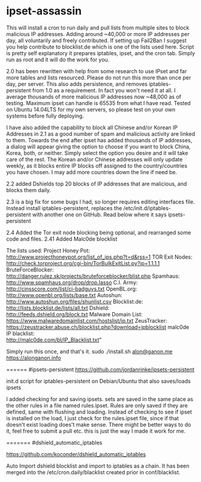 # ipset-assassin

This will install a cron to run daily and pull lists from multiple sites to block malicious IP addresses. Adding around ~40,000 or more IP addresses per day, all voluntarily and freely contributed. If setting up Fail2Ban I suggest you help contribute to blocklist.de which is one of the lists used here. 
Script is pretty self explanatory it prepares iptables, ipset, and the cron tab. Simply run as root and it will do the work for you. 

2.0 has been rewritten with help from some research to use IPset and far more tables and lists resourced. Please do not run this more than once per day, per server.
This also adds persistence, and removes iptables-persistent from 1.0 as a requirement. In fact you won't need it at all. I average thousands of more malicious IP addresses now ~48,000 as of testing. Maximum ipset can handle is 65535 from what I have read.
Tested on Ubuntu 14.04LTS for my own servers, so please test on your own systems before fully deploying.

I have also added the capability to block all Chinese and/or Korean IP Addresses in 2.1 as a good number of spam and malicious activity are linked to them. Towards the end after ipset has added thousands of IP addresses, a dialog will appear giving the option to choose if you want to block China, Korea, both, or neither. Simply select the option you desire and it will take care of the rest. The Korean and/or Chinese addresses will only update weekly, as it blocks entire IP blocks off assigned to the country/countries you have chosen. I may add more countries down the line if need be.

2.2 added Dshields top 20 blocks of IP addresses that are malicious, and blocks them daily. 

2.3 is a big fix for some bugs I had, so longer requires editing interfaces file. Instead install iptables-persistent, replaces the /etc/init.d/iptables-persistent with another one on GitHub. Read below where it says ipsets-persistent

2.4 Added the Tor exit node blocking being optional, and rearranged some code and files.
2.41 Added Malc0de blocklist

The lists used:
Project Honey Pot:		
http://www.projecthoneypot.org/list_of_ips.php?t=d&rss=1
TOR Exit Nodes:			
http://check.torproject.org/cgi-bin/TorBulkExitList.py?ip=1.1.1.1
BruteForceBlocker: 		
http://danger.rulez.sk/projects/bruteforceblocker/blist.php
Spamhaus:				
http://www.spamhaus.org/drop/drop.lasso
C.I. Army:				
http://cinsscore.com/list/ci-badguys.txt
OpenBL.org:				
http://www.openbl.org/lists/base.txt
Autoshun:				
http://www.autoshun.org/files/shunlist.csv
Blocklist.de:			
http://lists.blocklist.de/lists/all.txt
Dshield:				
http://feeds.dshield.org/block.txt
Malware Domain List:	
https://www.malwaredomainlist.com/hostslist/ip.txt
ZeusTracker:			
https://zeustracker.abuse.ch/blocklist.php?download=ipblocklist
malc0de IP blacklist:	
http://malc0de.com/bl/IP_Blacklist.txt"

Simply run this once, and that's it.
sudo ./install.sh 
alon@ganon.me
https://alonganon.info

======
#ipsets-persistent
https://github.com/jordanrinke/ipsets-persistent


init.d script for iptables-persistent on Debian/Ubuntu that also saves/loads ipsets


I added checking for and saving ipsets. sets are saved in the same place as the other rules in a file named rules.ipset. Rules are only saved if they are defined, same with flushing and loading. Instead of checking to see if ipset is installed on the load, I just check for the rules.ipset file, since if that doesn't exist loading does't make sense. There might be better ways to do it, feel free to submit a pull etc. this is just the way I made it work for me.

=======
#dshield_automatic_iptables

https://github.com/koconder/dshield_automatic_iptables


Auto Import dshield blocklist and import to iptables as a chain. It has been merged into the /etc/cron.daily/blacklist created prior in conf/blacklist.

